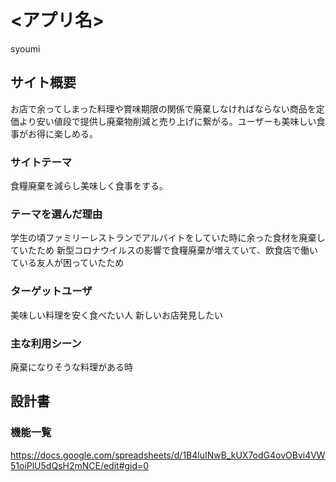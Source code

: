 # <アプリ名>
syoumi
## サイト概要
お店で余ってしまった料理や賞味期限の関係で廃棄しなければならない商品を定価より安い値段で提供し廃棄物削減と売り上げに繋がる。ユーザーも美味しい食事がお得に楽しめる。

### サイトテーマ
食糧廃棄を減らし美味しく食事をする。

### テーマを選んだ理由
学生の頃ファミリーレストランでアルバイトをしていた時に余った食材を廃棄していたため
新型コロナウイルスの影響で食糧廃棄が増えていて、飲食店で働いている友人が困っていたため

### ターゲットユーザ
美味しい料理を安く食べたい人
新しいお店発見したい

### 主な利用シーン
廃棄になりそうな料理がある時

## 設計書

### 機能一覧


https://docs.google.com/spreadsheets/d/1B4luINwB_kUX7odG4ovOBvi4VW51oiPlU5dQsH2mNCE/edit#gid=0
